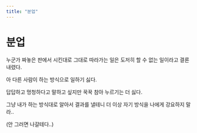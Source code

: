```yaml
---
title: "분업"
---
```

# 분업

누군가 짜놓은 판에서 시킨대로 그대로 따라가는 일은 도저히 할 수 없는 일이라고 결론 내렸다.

아 다른 사람이 하는 방식으로 일하기 싫다.

답답하고 멍청하다고 말하고 싶지만 꾹꾹 참아 누르기는 더 싫다.

그냥 내가 하는 방식대로 알아서 결과를 낼테니 더 이상 자기 방식을 나에게 강요하지 말라..

(안 그러면 나갈테다..)

 

